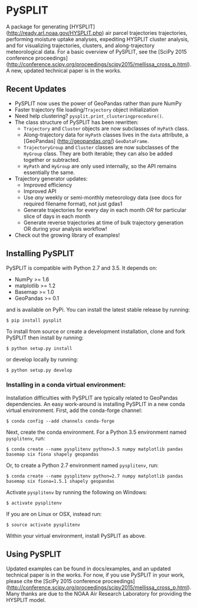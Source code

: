 # PySPLIT

A package for generating [HYSPLIT] (http://ready.arl.noaa.gov/HYSPLIT.php) air parcel trajectories trajectories, performing moisture uptake analyses, expediting HYSPLIT cluster analysis, and for visualizing trajectories, clusters, and along-trajectory meteorological data.  For a basic overview of PySPLIT, see the [SciPy 2015 conference proceedings] (http://conference.scipy.org/proceedings/scipy2015/mellissa_cross_p.html).  A new, updated technical paper is in the works.

## Recent Updates

* PySPLIT now uses the power of GeoPandas rather than pure NumPy
* Faster trajectory file loading/``Trajectory`` object initialization
* Need help clustering?  ``pysplit.print_clusteringprocedure()``.
* The class structure of PySPLIT has been rewritten:
  * ``Trajectory`` and ``Cluster`` objects are now subclasses of ``HyPath`` class.
  * Along-trajectory data for ``HyPath`` classes lives in the ``data`` attribute, a [GeoPandas] (http://geopandas.org/) ``GeoDataFrame``.
  * ``TrajectoryGroup`` and ``Cluster`` classes are now subclasses of the ``HyGroup`` class.  They are both iterable; they can also be added together or subtracted.
  * ``HyPath`` and ``HyGroup`` are only used internally, so the API remains essentially the same.
* Trajectory generator updates:
  * Improved efficiency
  * Improved API
  * Use *any* weekly or semi-monthly meteorology data (see docs for required filename format), not just gdas1
  * Generate trajectories for every day in each month *OR* for particular slice of days in each month
  * Generate reverse trajectories at time of bulk trajectory generation OR during your analysis workflow!
* Check out the growing library of examples!
## Installing PySPLIT

PySPLIT is compatible with Python 2.7 and 3.5.  It depends on:
* NumPy >= 1.6
* matplotlib >= 1.2
* Basemap >= 1.0
* GeoPandas >= 0.1

and is available on PyPi.  You can install the latest stable release by running:

```
$ pip install pysplit
```

To install from source or create a development installation, clone and fork PySPLIT then install by running:

```
$ python setup.py install
```

or develop locally by running:

```
$ python setup.py develop
```

### Installing in a conda virtual environment:

Installation difficulties with PySPLIT are typically related to GeoPandas dependencies.  An easy work-around is installing PySPLIT in a new conda virtual environment.  First, add the conda-forge channel:
```
$ conda config --add channels conda-forge
```

Next, create the conda environment.  For a Python 3.5 environment named `pysplitenv`, run:
```
$ conda create --name pysplitenv python=3.5 numpy matplotlib pandas basemap six fiona shapely geopandas
```

Or, to create a Python 2.7 environment named `pysplitenv`, run:
```
$ conda create --name pysplitenv python=2.7 numpy matplotlib pandas basemap six fiona=1.5.1 shapely geopandas
```

Activate `pysplitenv` by running the following on Windows:
```
$ activate pysplitenv
```
If you are on Linux or OSX, instead run:
```
$ source activate pysplitenv
```

Within your virtual environment, install PySPLIT as above.

## Using PySPLIT

Updated examples can be found in docs/examples, and an updated technical paper is in the works.  For now, if you use PySPLIT in your work, please cite the [SciPy 2015 conference proceedings] (http://conference.scipy.org/proceedings/scipy2015/mellissa_cross_p.html).  Many thanks are due to the NOAA Air Research Laboratory for providing the HYSPLIT model.
